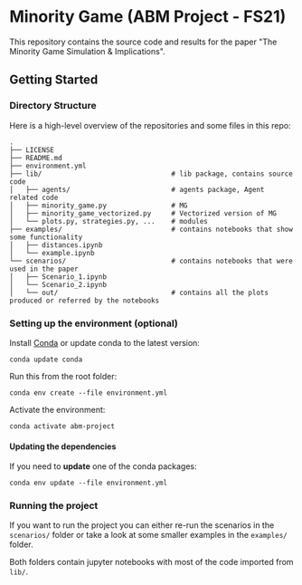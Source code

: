# Minority Game (ABM Project - FS21)
This repository contains the source code and results for the paper "The Minority Game Simulation & Implications".


## Getting Started

### Directory Structure

Here is a high-level overview of the repositories and some files in this repo:
```
.
├── LICENSE
├── README.md
├── environment.yml
├── lib/                                # lib package, contains source code
│   ├── agents/                         # agents package, Agent related code
│   ├── minority_game.py                # MG
│   ├── minority_game_vectorized.py     # Vectorized version of MG
│   └── plots.py, strategies.py, ...    # modules
├── examples/                           # contains notebooks that show some functionality
│   ├── distances.ipynb
│   └── example.ipynb
└── scenarios/                          # contains notebooks that were used in the paper
│   ├── Scenario_1.ipynb
│   └── Scenario_2.ipynb
│   └── out/                            # contains all the plots produced or referred by the notebooks
```

### Setting up the environment (optional)
Install [Conda](https://docs.conda.io/projects/conda/en/latest/user-guide/install/index.html) or update conda to the latest version:

`conda update conda`

Run this from the root folder:

`conda env create --file environment.yml`

Activate the environment:

`conda activate abm-project`

#### Updating the dependencies
If you need to **update** one of the conda packages:

`conda env update --file environment.yml`

### Running the project

If you want to run the project you can either re-run the scenarios in the `scenarios/` folder or take a look at some smaller examples in the `examples/` folder.

Both folders contain jupyter notebooks with most of the code imported from `lib/`.
